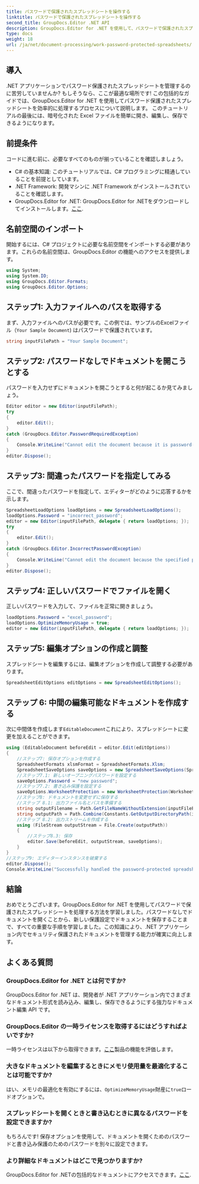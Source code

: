 ```yaml
---
title: パスワードで保護されたスプレッドシートを操作する
linktitle: パスワードで保護されたスプレッドシートを操作する
second_title: GroupDocs.Editor .NET API
description: GroupDocs.Editor for .NET を使用して、パスワードで保護されたスプレッドシートを処理する方法を学びます。この詳細なガイドでは、安全な Excel ファイルを開いて保存するまでの手順を説明します。
type: docs
weight: 18
url: /ja/net/document-processing/work-password-protected-spreadsheets/
---
```

## 導入
.NET アプリケーションでパスワード保護されたスプレッドシートを管理するのに苦労していませんか? もしそうなら、ここが最適な場所です! この包括的なガイドでは、GroupDocs.Editor for .NET を使用してパスワード保護されたスプレッドシートを効率的に処理するプロセスについて説明します。 このチュートリアルの最後には、暗号化された Excel ファイルを簡単に開き、編集し、保存できるようになります。
## 前提条件
コードに進む前に、必要なすべてのものが揃っていることを確認しましょう。
- C# の基本知識: このチュートリアルでは、C# プログラミングに精通していることを前提としています。
- .NET Framework: 開発マシンに .NET Framework がインストールされていることを確認します。
-  GroupDocs.Editor for .NET: GroupDocs.Editor for .NETをダウンロードしてインストールします。[ここ](https://releases.groupdocs.com/editor/net/).
## 名前空間のインポート
開始するには、C# プロジェクトに必要な名前空間をインポートする必要があります。これらの名前空間は、GroupDocs.Editor の機能へのアクセスを提供します。
```csharp
using System;
using System.IO;
using GroupDocs.Editor.Formats;
using GroupDocs.Editor.Options;
```
## ステップ1: 入力ファイルへのパスを取得する
まず、入力ファイルへのパスが必要です。この例では、サンプルのExcelファイル（`Your Sample Document`) はパスワードで保護されています。
```csharp
string inputFilePath = "Your Sample Document";
```
## ステップ2: パスワードなしでドキュメントを開こうとする
パスワードを入力せずにドキュメントを開こうとすると何が起こるか見てみましょう。
```csharp
Editor editor = new Editor(inputFilePath);
try
{
    editor.Edit();
}
catch (GroupDocs.Editor.PasswordRequiredException)
{
    Console.WriteLine("Cannot edit the document because it is password-protected. A password is required.");
}
editor.Dispose();
```
## ステップ3: 間違ったパスワードを指定してみる
ここで、間違ったパスワードを指定して、エディターがどのように応答するかを示します。
```csharp
SpreadsheetLoadOptions loadOptions = new SpreadsheetLoadOptions();
loadOptions.Password = "incorrect_password";
editor = new Editor(inputFilePath, delegate { return loadOptions; });
try
{
    editor.Edit();
}
catch (GroupDocs.Editor.IncorrectPasswordException)
{
    Console.WriteLine("Cannot edit the document because the specified password is incorrect.");
}
editor.Dispose();
```
## ステップ4: 正しいパスワードでファイルを開く
正しいパスワードを入力して、ファイルを正常に開きましょう。
```csharp
loadOptions.Password = "excel_password";
loadOptions.OptimizeMemoryUsage = true;
editor = new Editor(inputFilePath, delegate { return loadOptions; });
```
## ステップ5: 編集オプションの作成と調整
スプレッドシートを編集するには、編集オプションを作成して調整する必要があります。
```csharp
SpreadsheetEditOptions editOptions = new SpreadsheetEditOptions();
```
## ステップ 6: 中間の編集可能なドキュメントを作成する
次に中間体を作成します`EditableDocument`これにより、スプレッドシートに変更を加えることができます。
```csharp
using (EditableDocument beforeEdit = editor.Edit(editOptions))
{
    //ステップ7: 保存オプションを作成する
    SpreadsheetFormats xlsmFormat = SpreadsheetFormats.Xlsm;
    SpreadsheetSaveOptions saveOptions = new SpreadsheetSaveOptions(SpreadsheetFormats.Xlsm);
    //ステップ7.1: 新しいオープニングパスワードを設定する
    saveOptions.Password = "new password";
    //ステップ7.2: 書き込み保護を設定する
    saveOptions.WorksheetProtection = new WorksheetProtection(WorksheetProtectionType.All, "write password");
    //ステップ8: ドキュメントを変更せずに保存する
    //ステップ 8.1: 出力ファイル名とパスを準備する
    string outputFilename = Path.GetFileNameWithoutExtension(inputFilePath) + "." + xlsmFormat.Extension;
    string outputPath = Path.Combine(Constants.GetOutputDirectoryPath(inputFilePath), outputFilename);
    //ステップ 8.2: 出力ストリームを作成する
    using (FileStream outputStream = File.Create(outputPath))
    {
        //ステップ8.3: 保存
        editor.Save(beforeEdit, outputStream, saveOptions);
    }
}
//ステップ9: エディターインスタンスを破棄する
editor.Dispose();
Console.WriteLine("Successfully handled the password-protected spreadsheet. Editor instance has been disposed: {0}", editor.IsDisposed ? "Yes" : "No");
```
## 結論
おめでとうございます。GroupDocs.Editor for .NET を使用してパスワードで保護されたスプレッドシートを処理する方法を学習しました。パスワードなしでドキュメントを開くことから、新しい保護設定でドキュメントを保存することまで、すべての重要な手順を学習しました。この知識により、.NET アプリケーション内でセキュリティ保護されたドキュメントを管理する能力が確実に向上します。
## よくある質問
### GroupDocs.Editor for .NET とは何ですか?
GroupDocs.Editor for .NET は、開発者が .NET アプリケーション内でさまざまなドキュメント形式を読み込み、編集し、保存できるようにする強力なドキュメント編集 API です。
### GroupDocs.Editor の一時ライセンスを取得するにはどうすればよいですか?
一時ライセンスは以下から取得できます。[ここ](https://purchase.groupdocs.com/temporary-license/)製品の機能を評価します。
### 大きなドキュメントを編集するときにメモリ使用量を最適化することは可能ですか?
はい、メモリの最適化を有効にするには、`OptimizeMemoryUsage`財産に`true`ロードオプションで。
### スプレッドシートを開くときと書き込むときに異なるパスワードを設定できますか?
もちろんです! 保存オプションを使用して、ドキュメントを開くためのパスワードと書き込み保護のためのパスワードを別々に設定できます。
### より詳細なドキュメントはどこで見つかりますか?
 GroupDocs.Editor for .NETの包括的なドキュメントにアクセスできます。[ここ](https://reference.groupdocs.com/editor/net/).